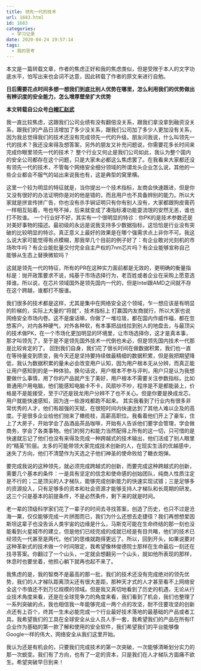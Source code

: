 ```yaml
---
title: 领先一代的技术
url: 1683.html
id: 1683
categories:
  - 学习记录
date: 2020-04-24 19:57:14
tags:
  - 我的思考
---
```



本文是一篇转载文章，作者的焦虑正好和我的焦虑类似，但是受限于本人的文字功底水平，怕写出来也会词不达意，因此转载了作者的原文来进行自勉。

**日后需要花点时间多想一想我们到底比别人优势在哪里，怎么利用我们的优势做出有辨识度的安全能力，怎么增厚壁垒扩大优势**

<!-- more -->

**本文转载自公众号[白帽汇赵武](https://mp.weixin.qq.com/s/8wvKP9fn9Thvp-QofnBZUg)**


我一直比较焦虑，这跟我们公司业绩有没有翻倍没关系，跟我们拿没拿到融资没关系，跟我们的产品日活增加了多少没关系，跟我们公司加了多少人更加没有关系，因为我总觉得我们的技术还没有完成领先一代的升级。朋友问我说，什么叫领先一代的技术？我还没来得及想答案，另外的朋友又补充问题说，你需要花多长时间来完成你眼里领先一代的技术？
整个行业又何止是我们公司如此，我认为整个国内的安全公司都存在这个问题，只是大家未必都这么焦虑罢了。在我看来大家都还没有领先一代的技术，不管每个网络安全细分领域的所谓龙头企业怎么说，其他的一些企业都会不服气的站出来说我也有，这是典型的窝里横。

这里一个较为明显的特征就是，当你提出一个技术指标，友商会快速跟进，但是你又没有很好的办法证明你是对的他是错的，而且用户也不具备辨别的能力。所以大家就是拼宣传拼广告，你也没有杀手锏证明只有你有别人没有，大家都跟狗皮膏药一样相互贴着，甩也甩不掉，后来就变成了凑指标凑功能耍流氓的安然无恙，谁也打不败谁。
一个行业好不好，其实有一个很明显的特诊：你PK的是技术参数还是对美好事物的描述。最初级的永远是说我支持多少数据指标，这恰恰是行业没有突破的比较明显的特诊。真正意义上最好的效果是在哪个强需求点上非你不可。我这么说大家可能觉得有点模糊，那我举几个目前的例子好了：有企业敢对光刻机的市场吹牛吗？有企业能批量交付完全自主产权的7nm芯片吗？有企业能够宣称自己能够从生态上替换微软吗？

这就是领先一代的特征，所有的PR在这种实力面前都是无效的，更明确的衡量指标是：抛开政策要求不说，纯基于市场选择行为，老百姓或者企业在采购上愿意选择谁。所以说，在芯片领域国外是领先国内一代的，但是Intel跟AMD之间就不存在这个跨越，谁都打不服谁。

我们很多的技术都是这样，尤其是集中在网络安全这个领域，乍一想应该是有明显的阶梯的，实际上大量的“将就”，技术指标上
打赢国内友商就行，所以大家也说网络安全市场内卷。这不是废话嘛，你做了一堆垃圾，都在国内作威作福，都在忽悠客户。对内各种硬气，对外各种软，有本事把战线拉到别人的地盘去，与最顶尖的技术做PK，在一个市场化更加明显的环境里，让市场选择你，这才是真本事，那才叫领先了，至于是不是领先国外技术一代倒也未必，但是领先国内技术一代那是比较肯定的了。
回到我们自身，我们花了很长时间在做数据积累，我们也一直在等待量变到质变，我今天还是坚持要持续做最精细的数据积累，但是我把期望降低，我认为数据积累的量未必会改变用户认知，因为用户根本无从分辨，而真正能让用户感知到的是一种体验。换句话说，用户根本不参与评判，用户只是认为我想要做什么事情，用了你的产品就产生了美好，用户根本不需要关注参数指标。比如普通用户用电脑，他们能感知电脑卡不卡，风扇吵不吵，程序是不是都能装上，价格是不是能接受，至于i7还是锐龙用户分辨不了也不关心。但是你要是换成龙芯，用户就能快速感知，因为连一些游戏都跑不起来。
其实我看到了行业内有很多非常优秀的人才，他们有超强的天赋，在很短时间内快速达到了其他人难以企及的高度。于是很多企业给他们抛来了橄榄枝，高薪高职位。我看着他们开上了豪车，住上了大房子，开始学会了品酒品茶品咖啡，开始有人告诉他们要学会管理，学会做商务，学会了各类事物。他们的努力和能力当然配得上所有的这一切，只可惜的是快速就忘记了他们也没有来得及完成一种跨越式的技术输出，他们活成了别人眼里的“精英”阶层。太多的可能带领大家完成技术创新的人，在现实生活的优越感中，迷失了方向，他们不清楚作为天选之子他们神圣的使命败给了糖衣炮弹。

要完成我说的这种领先，就必须完成跨越式的创新，而要完成这种跨越式的创新，需要几个基本的条件：一是具有坚定的信念和使命感的创始团队，纯商人性质注定是不行的；二是顶尖的人才梯队，能够完成创新能力的快速实现试错；三是足够多的资源投入，只有足够多的资本和社会资源才能够支持人才梯队和长周期的研发。这三个只是基本的前提条件，不是必然条件，剩下来的就是时间。

老一辈的顶级科学家们花了一辈子的时间去寻找答案，创造了历史，也只不过是沧海一粟，仅仅能够完成一片拼图而已，我们为什么还想去走捷径？我们再想想爱因斯坦这辈子也没告诉人类宇宙的边缘是什么，马斯克可能在生命终结的那一刻也没能看到火星城市的建立，但是他们已经完成的成就已经是有目共睹，他们的技术已经领先一代甚至是两代，他们的思维就跑得更远了。所以，回到开头，如果说要对这种革新式的技术做一个时间限定，我希望像林俊德院士那样在生命最后一刻还在找寻答案。你翻过了一个山头，一定就会想翻另一个山头，就如他所表现的那样，休息时也要坐着，他担心躺下就再也起不来了。

我焦虑的是，我的智商不是最高的那一批，我们的技术还没有完成绝对的领先优势，我们的人才梯队距离顶尖还有很大差距，那种天才式的人才甚至看不上网络安全这个市值还不到万亿规模的领域。但是我又真切地看到了历史的机遇，无论从行业技术角度来看，还是在全球竞争力的角度来看，我们看到了机会，我们也整理了一系列突破的点，我也相信我一年能够完成一两个点的攻坚，耐不住要攻坚的创新点还有上百个，终其一生未必能完成一个行业最好技术落地的最基础的产品或者工具。我希望我们的工具在全球安全从业人员人手一套，我希望我们的产品在所有IT企业作为基础的第一款了解和使用的安全软件，我们希望我们的平台能够像Google一样的伟大，网络安全从我们这里开始。

我认为还是有机会的，只要我们完成技术的第一次突破，一次能够清晰划分实力的那一次蜕变。我们有了方向，也有了一定的资本，只是我们在人才梯队方面痛不欲生。希望突破早日到来！

